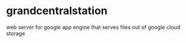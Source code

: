 grandcentralstation
===================

web server for google app engine that serves files out of google cloud storage
